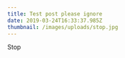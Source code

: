 ```yaml
---
title: Test post please ignore
date: 2019-03-24T16:33:37.985Z
thumbnail: /images/uploads/stop.jpg
---
```

Stop
